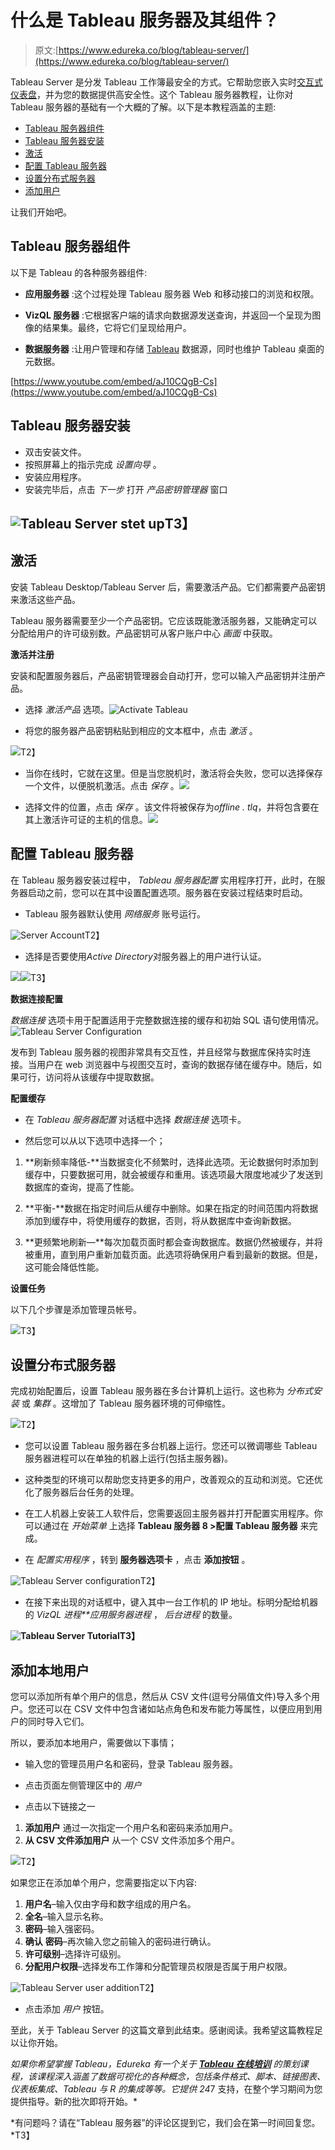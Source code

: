 # 什么是 Tableau 服务器及其组件？

> 原文:[https://www.edureka.co/blog/tableau-server/](https://www.edureka.co/blog/tableau-server/)

Tableau Server 是分发 Tableau 工作簿最安全的方式。它帮助您嵌入实时[交互式仪表盘](https://www.edureka.co/blog/tableau-dashboards/)，并为您的数据提供高安全性。这个 Tableau 服务器教程，让你对 Tableau 服务器的基础有一个大概的了解。以下是本教程涵盖的主题:

*   [Tableau 服务器组件](#components)
*   [Tableau 服务器安装](#installation)
*   [激活](#activation)
*   [配置 Tableau 服务器](#configuring)
*   [设置分布式服务器](#distributed-servers)
*   [添加用户](#adding-users)

让我们开始吧。

## **Tableau 服务器组件**

以下是 Tableau 的各种服务器组件:

*   **应用服务器** :这个过程处理 Tableau 服务器 Web 和移动接口的浏览和权限。

*   **VizQL 服务器** :它根据客户端的请求向数据源发送查询，并返回一个呈现为图像的结果集。最终，它将它们呈现给用户。

*   **数据服务器** :让用户管理和存储 [Tableau](https://www.edureka.co/blog/what-is-tableau/) 数据源，同时也维护 Tableau 桌面的元数据。

[https://www.youtube.com/embed/aJ10CQgB-Cs](https://www.youtube.com/embed/aJ10CQgB-Cs)

## **Tableau 服务器安装**

*   双击安装文件。
*   按照屏幕上的指示完成 *设置向导* 。
*   安装应用程序。
*   安装完毕后，点击 *下一步* 打开 *产品密钥管理器* 窗口

## **![Tableau Server stet up](../Images/576569b1fc8538254b8870c442da26c7.png)T3】**

## **激活**

安装 Tableau Desktop/Tableau Server 后，需要激活产品。它们都需要产品密钥来激活这些产品。

Tableau 服务器需要至少一个产品密钥。它应该既能激活服务器，又能确定可以分配给用户的许可级别数。产品密钥可从客户账户中心 *画面* 中获取。

**激活并注册**

安装和配置服务器后，产品密钥管理器会自动打开，您可以输入产品密钥并注册产品。

*   选择 *激活产品* 选项。![Activate Tableau](../Images/7d468d3b4e9e1acb0322ef8e36ac9fc1.png)

*   将您的服务器产品密钥粘贴到相应的文本框中，点击 *激活* 。

![](../Images/07aac277a6c4d22883f94dccf38e0847.png)T2】

*   当你在线时，它就在这里。但是当您脱机时，激活将会失败，您可以选择保存一个文件，以便脱机激活。点击 *保存* 。![](../Images/2b20b5c818a27eb8e13433e8c130a6f2.png)

*   选择文件的位置，点击 *保存* 。该文件将被保存为*offline . tlq*，并将包含要在其上激活许可证的主机的信息。![](../Images/fdd42fde362b5499cfc83f5d42f9a3db.png)

## **配置 Tableau 服务器**

在 Tableau 服务器安装过程中， *Tableau 服务器配置* 实用程序打开，此时，在服务器启动之前，您可以在其中设置配置选项。服务器在安装过程结束时启动。

*   Tableau 服务器默认使用 *网络服务* 账号运行。

![Server Account](../Images/23ad9221af3749a9bfb19bb967d0e2f0.png)T2】

*   选择是否要使用*Active Directory*对服务器上的用户进行认证。

![](../Images/2e1918c16ce9194f927893723aaf069d.png)![](../Images/11596c898ac47a38721a00b6a282be1e.png)T3】

**数据连接配置**

*数据连接* 选项卡用于配置适用于完整数据连接的缓存和初始 SQL 语句使用情况。![Tableau Server Configuration](../Images/252a4cfa22cf382562e4865fa996a119.png)

发布到 Tableau 服务器的视图非常具有交互性，并且经常与数据库保持实时连接。当用户在 web 浏览器中与视图交互时，查询的数据存储在缓存中。随后，如果可行，访问将从该缓存中提取数据。

**配置缓存**

*   在 *Tableau 服务器配置* 对话框中选择 *数据连接* 选项卡。

*   然后您可以从以下选项中选择一个；

1.  **刷新频率降低-**当数据变化不频繁时，选择此选项。无论数据何时添加到缓存中，只要数据可用，就会被缓存和重用。该选项最大限度地减少了发送到数据库的查询，提高了性能。

2.  **平衡-**数据在指定时间后从缓存中删除。如果在指定的时间范围内将数据添加到缓存中，将使用缓存的数据，否则，将从数据库中查询新数据。

3.  **更频繁地刷新—**每次加载页面时都会查询数据库。数据仍然被缓存，并将被重用，直到用户重新加载页面。此选项将确保用户看到最新的数据。但是，这可能会降低性能。

**设置任务**

以下几个步骤是添加管理员帐号。

![](../Images/0b41465d87836ef6b6dcf2f6bd450d0c.png)T3】

## **设置分布式服务器**

完成初始配置后，设置 Tableau 服务器在多台计算机上运行。这也称为 *分布式安装* 或 *集群* 。这增加了 Tableau 服务器环境的可伸缩性。

![](../Images/e5078e8e11e2b32a7762f8e675da4536.png)T2】

*   您可以设置 Tableau 服务器在多台机器上运行。您还可以微调哪些 Tableau 服务器进程可以在单独的机器上运行(包括主服务器)。

*   这种类型的环境可以帮助您支持更多的用户，改善观众的互动和浏览。它还优化了服务器后台任务的处理。

*   在工人机器上安装工人软件后，您需要返回主服务器并打开配置实用程序。你可以通过在 *开始菜单* 上选择 **Tableau 服务器 8 >配置 Tableau 服务器** 来完成。

*   在 *配置实用程序* ，转到 **服务器选项卡** ，点击 **添加按钮** 。

![Tableau Server configuration](../Images/ac884d73401bae634a0ae48d17dd8f40.png)T2】

*   在接下来出现的对话框中，键入其中一台工作机的 IP 地址。标明分配给机器的 *VizQL 进程**应用服务器进程* ， *后台进程* 的数量。

**![Tableau Server Tutorial](../Images/25a45b6284e674d66e055d9fbecf9c03.png)T3】**

## **添加本地用户**

您可以添加所有单个用户的信息，然后从 CSV 文件(逗号分隔值文件)导入多个用户。您还可以在 CSV 文件中包含诸如站点角色和发布能力等属性，以便应用到用户的同时导入它们。

所以，要添加本地用户，需要做以下事情；

*   输入您的管理员用户名和密码，登录 Tableau 服务器。
*   点击页面左侧管理区中的 *用户*

*   点击以下链接之一

1.  **添加用户** 通过一次指定一个用户名和密码来添加用户。
2.  **从 CSV 文件添加用户** 从一个 CSV 文件添加多个用户。

![](../Images/3d266916def2c0f5f7a61dcc47144063.png)T2】

如果您正在添加单个用户，您需要指定以下内容:

1.  **用户名**–输入仅由字母和数字组成的用户名。
2.  **全名**–输入显示名称。
3.  **密码**–输入强密码。
4.  **确认** **密码**–再次输入您之前输入的密码进行确认。
5.  **许可级别**–选择许可级别。
6.  **分配用户权限**–选择发布工作簿和分配管理员权限是否属于用户权限。

![Tableau Server user addition](../Images/7858f9e45ed32929014054a7a0ef6be1.png)T2】

*   点击添加 *用户* 按钮。

至此，关于 Tableau Server 的这篇文章到此结束。感谢阅读。我希望这篇教程足以让你开始。

*如果你希望掌握 Tableau，Edureka 有一个关于 **[Tableau 在线培训](https://www.edureka.co/tableau-certification-training)** 的策划课程，该课程深入涵盖了数据可视化的各种概念，包括条件格式、脚本、链接图表、仪表板集成、Tableau 与 R 的集成等等。它提供 24*7 支持，在整个学习期间为您提供指导。新的批次即将开始。*

*有问题吗？请在“Tableau 服务器”的评论区提到它，我们会在第一时间回复您。*T3】
